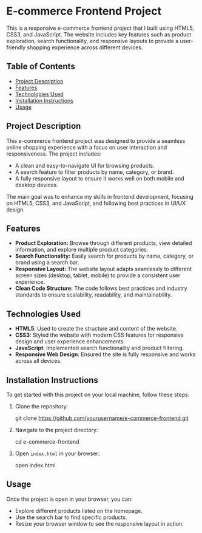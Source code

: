 # E-commerce Frontend Project

This is a responsive e-commerce frontend project that I built using HTML5, CSS3, and JavaScript. The website includes key features such as product exploration, search functionality, and responsive layouts to provide a user-friendly shopping experience across different devices.

## Table of Contents

- [Project Description](#project-description)
- [Features](#features)
- [Technologies Used](#technologies-used)
- [Installation Instructions](#installation-instructions)
- [Usage](#usage)

## Project Description

This e-commerce frontend project was designed to provide a seamless online shopping experience with a focus on user interaction and responsiveness. The project includes:

- A clean and easy-to-navigate UI for browsing products.
- A search feature to filter products by name, category, or brand.
- A fully responsive layout to ensure it works well on both mobile and desktop devices.

The main goal was to enhance my skills in frontend development, focusing on HTML5, CSS3, and JavaScript, and following best practices in UI/UX design.

## Features

- **Product Exploration:** Browse through different products, view detailed information, and explore multiple product categories.
- **Search Functionality:** Easily search for products by name, category, or brand using a search bar.
- **Responsive Layout:** The website layout adapts seamlessly to different screen sizes (desktop, tablet, mobile) to provide a consistent user experience.
- **Clean Code Structure:** The code follows best practices and industry standards to ensure scalability, readability, and maintainability.

## Technologies Used

- **HTML5**: Used to create the structure and content of the website.
- **CSS3**: Styled the website with modern CSS features for responsive design and user experience enhancements.
- **JavaScript**: Implemented search functionality and product filtering.
- **Responsive Web Design**: Ensured the site is fully responsive and works across all devices.

## Installation Instructions

To get started with this project on your local machine, follow these steps:

1. Clone the repository:

   git clone https://github.com/yourusername/e-commerce-frontend.git

2. Navigate to the project directory:

   cd e-commerce-frontend

3. Open `index.html` in your browser:

   open index.html

## Usage

Once the project is open in your browser, you can:

- Explore different products listed on the homepage.
- Use the search bar to find specific products.
- Resize your browser window to see the responsive layout in action.
